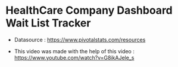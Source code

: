 # HealthCare Company Dashboard Wait List Tracker
 
 - Datasource : 
   https://www.pivotalstats.com/resources

 - This video was made with the help of this video :
   https://www.youtube.com/watch?v=G8ikAJele_s

